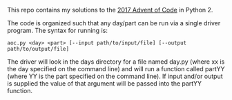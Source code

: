 This repo contains my solutions to the [2017 Advent of Code](adventofcode.com/2017) in Python 2.

The code is organized such that any day/part can be run via a single driver program. The syntax for running is:

    aoc.py <day> <part> [--input path/to/input/file] [--output path/to/output/file]

The driver will look in the days directory for a file named day<xx>.py (where xx is the day specified on the command line) 
and will run a function called partYY (where YY is the part specified on the command line). If input and/or output is supplied
the value of that argument will be passed into the partYY function. 

